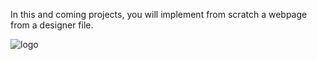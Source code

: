 In this and coming projects, you will implement from scratch a webpage from a designer file.

![logo](https://github.com/user-attachments/assets/560ea742-2a53-4878-b397-2a3b4519c6b3)
